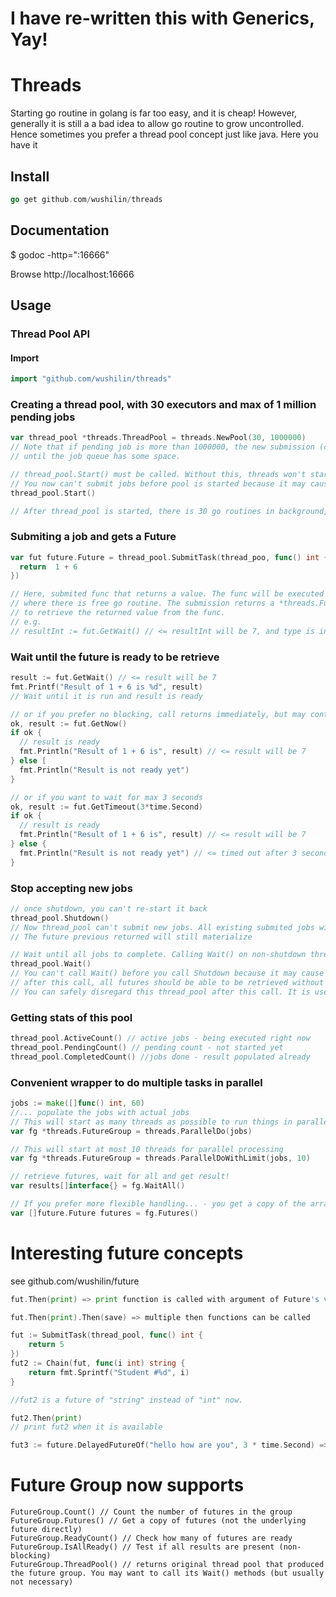 # I have re-written this with Generics, Yay!


# Threads

Starting go routine in golang is far too easy, and it is cheap! However, generally it is still a a bad
idea to allow go routine to grow uncontrolled. Hence sometimes you prefer a thread pool concept just like
java. Here you have it

## Install
```go
go get github.com/wushilin/threads
```

## Documentation
$ godoc -http=":16666"

Browse http://localhost:16666

## Usage

### Thread Pool API

#### Import

```go
import "github.com/wushilin/threads"
```

### Creating a thread pool, with 30 executors and max of 1 million pending jobs
```go
var thread_pool *threads.ThreadPool = threads.NewPool(30, 1000000)
// Note that if pending job is more than 1000000, the new submission (call to Submit) will be blocked
// until the job queue has some space.

// thread_pool.Start() must be called. Without this, threads won't start processing jobs
// You now can't submit jobs before pool is started because it may cause dead lock if the buffer is not enough.
thread_pool.Start()

// After thread_pool is started, there is 30 go routines in background, processing jobs


``` 

### Submiting a job and gets a Future
```go
var fut future.Future = thread_pool.SubmitTask(thread_poo, func() int {
  return  1 + 6
})

// Here, submited func that returns a value. The func will be executed by a backend processor
// where there is free go routine. The submission returns a *threads.Future, which can be used
// to retrieve the returned value from the func. 
// e.g. 
// resultInt := fut.GetWait() // <= resultInt will be 7, and type is int. Thanks to genercs in go
```

### Wait until the future is ready to be retrieve
```go
result := fut.GetWait() // <= result will be 7
fmt.Printf("Result of 1 + 6 is %d", result)
// Wait until it is run and result is ready

// or if you prefer no blocking, call returns immediately, but may contain no result
ok, result := fut.GetNow()
if ok {
  // result is ready
  fmt.Println("Result of 1 + 6 is", result) // <= result will be 7
} else [
  fmt.Println("Result is not ready yet")
}

// or if you want to wait for max 3 seconds
ok, result := fut.GetTimeout(3*time.Second)
if ok {
  // result is ready
  fmt.Println("Result of 1 + 6 is", result) // <= result will be 7
} else {
  fmt.Println("Result is not ready yet") // <= timed out after 3 seconds
}
```
### Stop accepting new jobs
```go
// once shutdown, you can't re-start it back
thread_pool.Shutdown()
// Now thread_pool can't submit new jobs. All existing submited jobs will be still processed
// The future previous returned will still materialize

// Wait until all jobs to complete. Calling Wait() on non-shutdown thread pool will be blocked forever
thread_pool.Wait() 
// You can't call Wait() before you call Shutdown because it may cause dead lock
// after this call, all futures should be able to be retrieved without delay
// You can safely disregard this thread_pool after this call. It is useless anyway
```

### Getting stats of this pool
```go
thread_pool.ActiveCount() // active jobs - being executed right now
thread_pool.PendingCount() // pending count - not started yet
thread_pool.CompletedCount() //jobs done - result populated already
```

### Convenient wrapper to do multiple tasks in parallel
```go
jobs := make([]func() int, 60)
//... populate the jobs with actual jobs
// This will start as many threads as possible to run things in parallel
var fg *threads.FutureGroup = threads.ParallelDo(jobs)

// This will start at most 10 threads for parallel processing
var fg *threads.FutureGroup = threads.ParallelDoWithLimit(jobs, 10)

// retrieve futures, wait for all and get result!
var results[]interface{} = fg.WaitAll()

// If you prefer more flexible handling... - you get a copy of the array
var []future.Future futures = fg.Futures()

```

# Interesting future concepts
see github.com/wushilin/future
```go
fut.Then(print) => print function is called with argument of Future's value, when value become available

fut.Then(print).Then(save) => multiple then functions can be called

fut := SubmitTask(thread_pool, func() int {
	return 5
})
fut2 := Chain(fut, func(i int) string {
	return fmt.Sprintf("Student #%d", i)
}

//fut2 is a future of "string" instead of "int" now. 

fut2.Then(print)
// print fut2 when it is available

fut3 := future.DelayedFutureOf("hello how are you", 3 * time.Second) => fut3 is available after 3 seconds
```

# Future Group now supports
```
FutureGroup.Count() // Count the number of futures in the group
FutureGroup.Futures() // Get a copy of futures (not the underlying future directly)
FutureGroup.ReadyCount() // Check how many of futures are ready
FutureGroup.IsAllReady() // Test if all results are present (non-blocking)
FutureGroup.ThreadPool() // returns original thread pool that produced the future group. You may want to call its Wait() methods (but usually not necessary)
```
